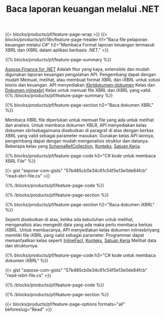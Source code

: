 ﻿---
title: Baca laporan keuangan melalui .NET
url: /id/net/read/
description:  C# kode untuk membaca laporan keuangan di XBRL dan iXBRL file melalui perpustakaan .NET.
---
{{< blocks/products/pf/feature-page-wrap >}}
{{< blocks/products/pf/i18n/feature-page-header h1="Baca file pelaporan keuangan melalui C#" h2="Membaca Format laporan keuangan termasuk XBRL dan iXBRL dalam aplikasi berbasis .NET." >}}

{{% blocks/products/pf/feature-page-summary %}}

[Aspose.Finance for .NET](https://products.aspose.com/finance/net/) Adalah fitur yang kaya, extensible dan mudah digunakan laporan keuangan pengolahan API. Pengembang dapat dengan mudah Memuat, melihat, atau membuat format XBRL dan iXBRL untuk solusi bisnis dan keuangan. API menyediakan [Xbrldokumen-dokumen](https://apireference.aspose.com/finance/net/aspose.finance.xbrl/xbrldocument) Kelas dan  [Dokumen inlinexbrl](https://apireference.aspose.com/finance/net/aspose.finance.xbrl.inline/inlinexbrldocument) Kelas untuk memuat file XBRL dan iXBRL yang valid.
{{% /blocks/products/pf/feature-page-summary %}}

{{% blocks/products/pf/feature-page-section h2="Baca dokumen XBRL" %}}

Membaca XBRL file diperlukan untuk memuat file yang ada untuk melihat dan analisis. Untuk membaca dokumen XBLR, API menyediakan kelas dokumen xbrlsebagaimana disebutkan di paragraf di atas dengan berkas XBRL yang valid sebagai parameter masukan. Gunakan kelas API lainnya, pengembang dapat dengan mudah menganalisis struktur dan datanya. Beberapa kelas yang [SchemaRefCollection](https://apireference.aspose.com/finance/net/aspose.finance.xbrl/schemarefcollection), [Konteks](https://apireference.aspose.com/finance/net/aspose.finance.xbrl/context), [Satuan Kerja](https://apireference.aspose.com/finance/net/aspose.finance.xbrl/unit).

{{% blocks/products/pf/feature-page-code h3="C# kode untuk membaca XBRL File" %}}

{{< gist "aspose-com-gists" "57b485cb0e34c61c54f5e13e0de84fcb" "read-xbrl-file.cs" >}} 

{{% /blocks/products/pf/feature-page-code %}}

{{% /blocks/products/pf/feature-page-section %}}

{{% blocks/products/pf/feature-page-section h2="Baca dokumen iXBRL" %}}

Seperti disebutkan di atas, ketika ada kebutuhan untuk melihat, menganalisis atau mengedit data yang ada maka perlu membaca berkas iXBRL. Untuk membacanya, API menyediakan kelas dokumen inlinexbrlyang memiliki file iXBRL yang valid sebagai parameter. Programmer dapat memanfaatkan kelas seperti [InlineFact](https://apireference.aspose.com/finance/net/aspose.finance.xbrl.inline/inlinefact), [Konteks](https://apireference.aspose.com/finance/net/aspose.finance.xbrl/context), [Satuan Kerja](https://apireference.aspose.com/finance/net/aspose.finance.xbrl/unit) Melihat data dan strukturnya. 

{{% blocks/products/pf/feature-page-code h3="C# kode untuk membaca dokumen iXBRL" %}}

{{< gist "aspose-com-gists" "57b485cb0e34c61c54f5e13e0de84fcb" "read-ixbrl-file.cs" >}}

{{% /blocks/products/pf/feature-page-code %}}

{{% /blocks/products/pf/feature-page-section %}}

{{< blocks/products/pf/feature-page-options formats="all" beforeslug="Read" >}}